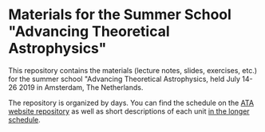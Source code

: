 # Materials for the Summer School "Advancing Theoretical Astrophysics"

This repository contains the materials (lecture notes, slides, exercises, etc.) for the summer school "Advancing Theoretical Astrophysics, held July 14-26 2019 in Amsterdam, The Netherlands.

The repository is organized by days. You can find the schedule on the [ATA website repository](https://github.com/collectiveastronomy/advancingtheoastro/blob/master/ATABlockSchedule.pdf) as well as short descriptions of each unit [in the longer schedule](https://github.com/collectiveastronomy/advancingtheoastro/blob/master/ata_curriculum.pdf).


